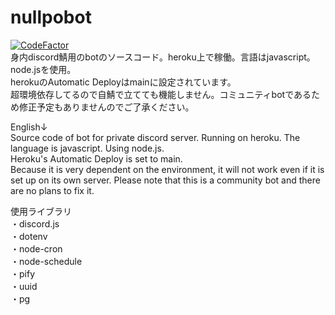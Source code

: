 # nullpobot  
[![CodeFactor](https://www.codefactor.io/repository/github/taku1417/nullpo-bot/badge)](https://www.codefactor.io/repository/github/taku1417/nullpo-bot)  
身内discord鯖用のbotのソースコード。heroku上で稼働。言語はjavascript。node.jsを使用。  
herokuのAutomatic Deployはmainに設定されています。  
超環境依存してるので自鯖で立てても機能しません。コミュニティbotであるため修正予定もありませんのでご了承ください。  
  
English↓  
Source code of bot for private discord server. Running on heroku. The language is javascript. Using node.js.  
Heroku's Automatic Deploy is set to main.  
Because it is very dependent on the environment, it will not work even if it is set up on its own server. Please note that this is a community bot and there are no plans to fix it.  
  
使用ライブラリ  
・discord.js  
・dotenv  
・node-cron  
・node-schedule  
・pify  
・uuid  
・pg  
  
